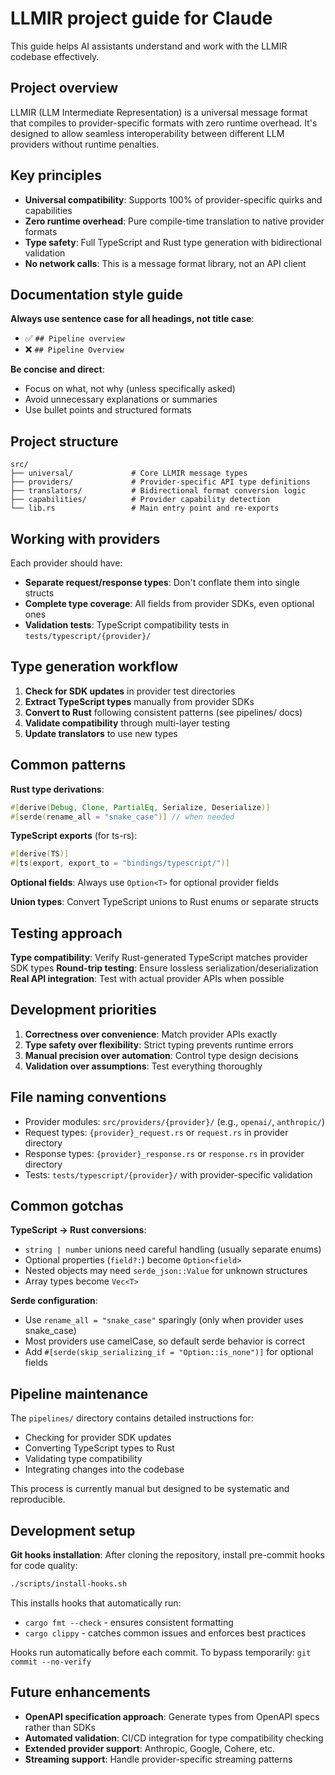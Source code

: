 # LLMIR project guide for Claude

This guide helps AI assistants understand and work with the LLMIR codebase effectively.

## Project overview

LLMIR (LLM Intermediate Representation) is a universal message format that compiles to provider-specific formats with zero runtime overhead. It's designed to allow seamless interoperability between different LLM providers without runtime penalties.

## Key principles

- **Universal compatibility**: Supports 100% of provider-specific quirks and capabilities
- **Zero runtime overhead**: Pure compile-time translation to native provider formats  
- **Type safety**: Full TypeScript and Rust type generation with bidirectional validation
- **No network calls**: This is a message format library, not an API client

## Documentation style guide

**Always use sentence case for all headings, not title case**:
- ✅ `## Pipeline overview` 
- ❌ `## Pipeline Overview`

**Be concise and direct**:
- Focus on what, not why (unless specifically asked)
- Avoid unnecessary explanations or summaries
- Use bullet points and structured formats

## Project structure

```
src/
├── universal/             # Core LLMIR message types
├── providers/             # Provider-specific API type definitions
├── translators/           # Bidirectional format conversion logic
├── capabilities/          # Provider capability detection
└── lib.rs                 # Main entry point and re-exports
```

## Working with providers

Each provider should have:
- **Separate request/response types**: Don't conflate them into single structs
- **Complete type coverage**: All fields from provider SDKs, even optional ones
- **Validation tests**: TypeScript compatibility tests in `tests/typescript/{provider}/`

## Type generation workflow

1. **Check for SDK updates** in provider test directories
2. **Extract TypeScript types** manually from provider SDKs
3. **Convert to Rust** following consistent patterns (see pipelines/ docs)
4. **Validate compatibility** through multi-layer testing
5. **Update translators** to use new types

## Common patterns

**Rust type derivations**:
```rust
#[derive(Debug, Clone, PartialEq, Serialize, Deserialize)]
#[serde(rename_all = "snake_case")] // when needed
```

**TypeScript exports** (for ts-rs):
```rust
#[derive(TS)]
#[ts(export, export_to = "bindings/typescript/")]
```

**Optional fields**: Always use `Option<T>` for optional provider fields

**Union types**: Convert TypeScript unions to Rust enums or separate structs

## Testing approach

**Type compatibility**: Verify Rust-generated TypeScript matches provider SDK types
**Round-trip testing**: Ensure lossless serialization/deserialization
**Real API integration**: Test with actual provider APIs when possible

## Development priorities

1. **Correctness over convenience**: Match provider APIs exactly
2. **Type safety over flexibility**: Strict typing prevents runtime errors
3. **Manual precision over automation**: Control type design decisions
4. **Validation over assumptions**: Test everything thoroughly

## File naming conventions

- Provider modules: `src/providers/{provider}/` (e.g., `openai/`, `anthropic/`)
- Request types: `{provider}_request.rs` or `request.rs` in provider directory  
- Response types: `{provider}_response.rs` or `response.rs` in provider directory
- Tests: `tests/typescript/{provider}/` with provider-specific validation

## Common gotchas

**TypeScript → Rust conversions**:
- `string | number` unions need careful handling (usually separate enums)
- Optional properties (`field?:`) become `Option<field>`
- Nested objects may need `serde_json::Value` for unknown structures
- Array types become `Vec<T>`

**Serde configuration**:
- Use `rename_all = "snake_case"` sparingly (only when provider uses snake_case)
- Most providers use camelCase, so default serde behavior is correct
- Add `#[serde(skip_serializing_if = "Option::is_none")]` for optional fields

## Pipeline maintenance

The `pipelines/` directory contains detailed instructions for:
- Checking for provider SDK updates
- Converting TypeScript types to Rust
- Validating type compatibility
- Integrating changes into the codebase

This process is currently manual but designed to be systematic and reproducible.

## Development setup

**Git hooks installation**:
After cloning the repository, install pre-commit hooks for code quality:
```bash
./scripts/install-hooks.sh
```

This installs hooks that automatically run:
- `cargo fmt --check` - ensures consistent formatting
- `cargo clippy` - catches common issues and enforces best practices

Hooks run automatically before each commit. To bypass temporarily: `git commit --no-verify`

## Future enhancements

- **OpenAPI specification approach**: Generate types from OpenAPI specs rather than SDKs
- **Automated validation**: CI/CD integration for type compatibility checking  
- **Extended provider support**: Anthropic, Google, Cohere, etc.
- **Streaming support**: Handle provider-specific streaming patterns